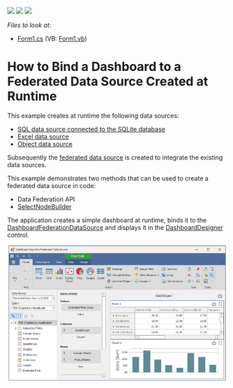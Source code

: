 <!-- default badges list -->
![](https://img.shields.io/endpoint?url=https://codecentral.devexpress.com/api/v1/VersionRange/185410809/19.1.2%2B)
[![](https://img.shields.io/badge/Open_in_DevExpress_Support_Center-FF7200?style=flat-square&logo=DevExpress&logoColor=white)](https://supportcenter.devexpress.com/ticket/details/T828759)
[![](https://img.shields.io/badge/📖_How_to_use_DevExpress_Examples-e9f6fc?style=flat-square)](https://docs.devexpress.com/GeneralInformation/403183)
<!-- default badges end -->
<!-- default file list -->
*Files to look at*:

* [Form1.cs](./CS/DataFederationExample/Form1.cs) (VB: [Form1.vb](./VB/DataFederationExample/Form1.vb))
<!-- default file list end -->

# How to Bind a Dashboard to a Federated Data Source Created at Runtime

This example creates at runtime the following data sources:

* [SQL data source connected to the SQLite database](https://docs.devexpress.com/Dashboard/113925)
* [Excel data source](https://docs.devexpress.com/Dashboard/114766)
* [Object data source](https://docs.devexpress.com/Dashboard/16133)

Subsequently the [federated data source](https://docs.devexpress.com/Dashboard/400924) is created to integrate the existing data sources.

This example demonstrates two methods that can be used to create a federated data source in code:

* Data Federation API
* [SelectNodeBuilder](https://docs.devexpress.com/Dashboard/DevExpress.DataAccess.DataFederation.SelectNodeBuilder) 

The application creates a simple dashboard at runtime, binds it to the [DashboardFederationDataSource](https://docs.devexpress.com/Dashboard/DevExpress.DashboardCommon.DashboardFederationDataSource) and displays it in the [DashboardDesigner](https://docs.devexpress.com/Dashboard/DevExpress.DashboardWin.DashboardDesigner) control.


![screenshot](images/screenshot.png)
